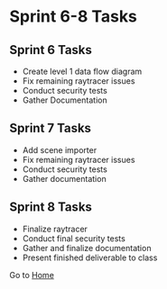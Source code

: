 # Sprint 6-8 Tasks

## Sprint 6 Tasks
- Create level 1 data flow diagram
-	Fix remaining raytracer issues
-	Conduct security tests
-	Gather Documentation

## Sprint 7 Tasks
-	Add scene importer
-	Fix remaining raytracer issues
-	Conduct security tests
-	Gather documentation

## Sprint 8 Tasks
-	Finalize raytracer
-	Conduct final security tests
-	Gather and finalize documentation
-	Present finished deliverable to class

Go to [Home](https://github.com/gettingera/Blunder)
